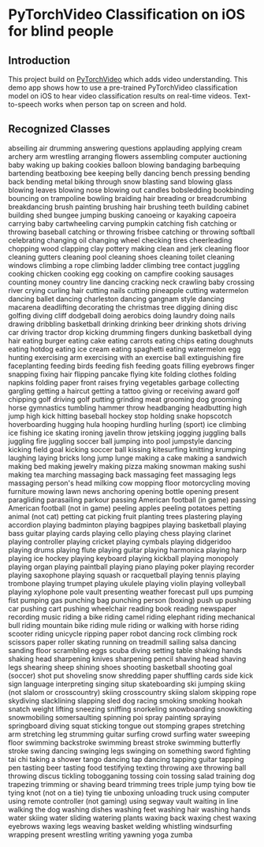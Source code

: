 # PyTorchVideo Classification on iOS for blind people

## Introduction

This project build on [PyTorchVideo](https://github.com/facebookresearch/pytorchvideo) which adds video understanding. This demo app shows how to use a pre-trained PyTorchVideo classification model on iOS to hear video classification results on real-time videos. Text-to-speech works when person tap on screen and hold.

## Recognized Classes

abseiling
air drumming
answering questions
applauding
applying cream
archery
arm wrestling
arranging flowers
assembling computer
auctioning
baby waking up
baking cookies
balloon blowing
bandaging
barbequing
bartending
beatboxing
bee keeping
belly dancing
bench pressing
bending back
bending metal
biking through snow
blasting sand
blowing glass
blowing leaves
blowing nose
blowing out candles
bobsledding
bookbinding
bouncing on trampoline
bowling
braiding hair
breading or breadcrumbing
breakdancing
brush painting
brushing hair
brushing teeth
building cabinet
building shed
bungee jumping
busking
canoeing or kayaking
capoeira
carrying baby
cartwheeling
carving pumpkin
catching fish
catching or throwing baseball
catching or throwing frisbee
catching or throwing softball
celebrating
changing oil
changing wheel
checking tires
cheerleading
chopping wood
clapping
clay pottery making
clean and jerk
cleaning floor
cleaning gutters
cleaning pool
cleaning shoes
cleaning toilet
cleaning windows
climbing a rope
climbing ladder
climbing tree
contact juggling
cooking chicken
cooking egg
cooking on campfire
cooking sausages
counting money
country line dancing
cracking neck
crawling baby
crossing river
crying
curling hair
cutting nails
cutting pineapple
cutting watermelon
dancing ballet
dancing charleston
dancing gangnam style
dancing macarena
deadlifting
decorating the christmas tree
digging
dining
disc golfing
diving cliff
dodgeball
doing aerobics
doing laundry
doing nails
drawing
dribbling basketball
drinking
drinking beer
drinking shots
driving car
driving tractor
drop kicking
drumming fingers
dunking basketball
dying hair
eating burger
eating cake
eating carrots
eating chips
eating doughnuts
eating hotdog
eating ice cream
eating spaghetti
eating watermelon
egg hunting
exercising arm
exercising with an exercise ball
extinguishing fire
faceplanting
feeding birds
feeding fish
feeding goats
filling eyebrows
finger snapping
fixing hair
flipping pancake
flying kite
folding clothes
folding napkins
folding paper
front raises
frying vegetables
garbage collecting
gargling
getting a haircut
getting a tattoo
giving or receiving award
golf chipping
golf driving
golf putting
grinding meat
grooming dog
grooming horse
gymnastics tumbling
hammer throw
headbanging
headbutting
high jump
high kick
hitting baseball
hockey stop
holding snake
hopscotch
hoverboarding
hugging
hula hooping
hurdling
hurling (sport)
ice climbing
ice fishing
ice skating
ironing
javelin throw
jetskiing
jogging
juggling balls
juggling fire
juggling soccer ball
jumping into pool
jumpstyle dancing
kicking field goal
kicking soccer ball
kissing
kitesurfing
knitting
krumping
laughing
laying bricks
long jump
lunge
making a cake
making a sandwich
making bed
making jewelry
making pizza
making snowman
making sushi
making tea
marching
massaging back
massaging feet
massaging legs
massaging person's head
milking cow
mopping floor
motorcycling
moving furniture
mowing lawn
news anchoring
opening bottle
opening present
paragliding
parasailing
parkour
passing American football (in game)
passing American football (not in game)
peeling apples
peeling potatoes
petting animal (not cat)
petting cat
picking fruit
planting trees
plastering
playing accordion
playing badminton
playing bagpipes
playing basketball
playing bass guitar
playing cards
playing cello
playing chess
playing clarinet
playing controller
playing cricket
playing cymbals
playing didgeridoo
playing drums
playing flute
playing guitar
playing harmonica
playing harp
playing ice hockey
playing keyboard
playing kickball
playing monopoly
playing organ
playing paintball
playing piano
playing poker
playing recorder
playing saxophone
playing squash or racquetball
playing tennis
playing trombone
playing trumpet
playing ukulele
playing violin
playing volleyball
playing xylophone
pole vault
presenting weather forecast
pull ups
pumping fist
pumping gas
punching bag
punching person (boxing)
push up
pushing car
pushing cart
pushing wheelchair
reading book
reading newspaper
recording music
riding a bike
riding camel
riding elephant
riding mechanical bull
riding mountain bike
riding mule
riding or walking with horse
riding scooter
riding unicycle
ripping paper
robot dancing
rock climbing
rock scissors paper
roller skating
running on treadmill
sailing
salsa dancing
sanding floor
scrambling eggs
scuba diving
setting table
shaking hands
shaking head
sharpening knives
sharpening pencil
shaving head
shaving legs
shearing sheep
shining shoes
shooting basketball
shooting goal (soccer)
shot put
shoveling snow
shredding paper
shuffling cards
side kick
sign language interpreting
singing
situp
skateboarding
ski jumping
skiing (not slalom or crosscountry)
skiing crosscountry
skiing slalom
skipping rope
skydiving
slacklining
slapping
sled dog racing
smoking
smoking hookah
snatch weight lifting
sneezing
sniffing
snorkeling
snowboarding
snowkiting
snowmobiling
somersaulting
spinning poi
spray painting
spraying
springboard diving
squat
sticking tongue out
stomping grapes
stretching arm
stretching leg
strumming guitar
surfing crowd
surfing water
sweeping floor
swimming backstroke
swimming breast stroke
swimming butterfly stroke
swing dancing
swinging legs
swinging on something
sword fighting
tai chi
taking a shower
tango dancing
tap dancing
tapping guitar
tapping pen
tasting beer
tasting food
testifying
texting
throwing axe
throwing ball
throwing discus
tickling
tobogganing
tossing coin
tossing salad
training dog
trapezing
trimming or shaving beard
trimming trees
triple jump
tying bow tie
tying knot (not on a tie)
tying tie
unboxing
unloading truck
using computer
using remote controller (not gaming)
using segway
vault
waiting in line
walking the dog
washing dishes
washing feet
washing hair
washing hands
water skiing
water sliding
watering plants
waxing back
waxing chest
waxing eyebrows
waxing legs
weaving basket
welding
whistling
windsurfing
wrapping present
wrestling
writing
yawning
yoga
zumba
